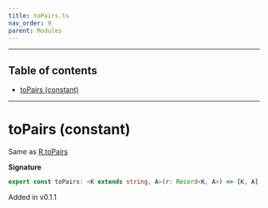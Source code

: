 ```yaml
---
title: toPairs.ts
nav_order: 9
parent: Modules
---
```


---

<h2 class="text-delta">Table of contents</h2>

- [toPairs (constant)](#topairs-constant)

---

# toPairs (constant)

Same as [R.toPairs](https://ramdajs.com/docs/#toPairs)

**Signature**

```ts
export const toPairs: <K extends string, A>(r: Record<K, A>) => [K, A][] = ...
```

Added in v0.1.1
